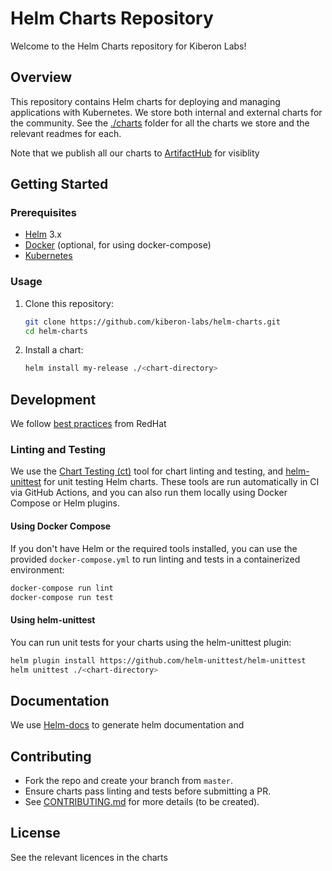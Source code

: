 # Helm Charts Repository

Welcome to the Helm Charts repository for Kiberon Labs!

## Overview
This repository contains Helm charts for deploying and managing applications with Kubernetes. We store both internal and external charts for the community. See the [./charts](./charts/) folder for all the charts we store and the relevant readmes for each.

Note that we publish all our charts to [ArtifactHub](https://artifacthub.io/) for visiblity

## Getting Started

### Prerequisites
- [Helm](https://helm.sh/) 3.x
- [Docker](https://www.docker.com/) (optional, for using docker-compose)
- [Kubernetes](https://kubernetes.io/)

### Usage
1. Clone this repository:
   ```sh
   git clone https://github.com/kiberon-labs/helm-charts.git
   cd helm-charts
   ```
2. Install a chart:
   ```sh
   helm install my-release ./<chart-directory>
   ```

## Development

We follow [best practices](https://redhat-cop.github.io/ci/linting-testing-helm-charts.html) from RedHat 

### Linting and Testing
We use the [Chart Testing (ct)](https://github.com/helm/chart-testing) tool for chart linting and testing, and [helm-unittest](https://github.com/helm-unittest/helm-unittest) for unit testing Helm charts. These tools are run automatically in CI via GitHub Actions, and you can also run them locally using Docker Compose or Helm plugins.

#### Using Docker Compose
If you don't have Helm or the required tools installed, you can use the provided `docker-compose.yml` to run linting and tests in a containerized environment:

```sh
docker-compose run lint
docker-compose run test
```

#### Using helm-unittest
You can run unit tests for your charts using the helm-unittest plugin:

```sh
helm plugin install https://github.com/helm-unittest/helm-unittest
helm unittest ./<chart-directory>
```

## Documentation 

We use [Helm-docs](https://github.com/norwoodj/helm-docs) to generate helm documentation and 


## Contributing
- Fork the repo and create your branch from `master`.
- Ensure charts pass linting and tests before submitting a PR.
- See [CONTRIBUTING.md](CONTRIBUTING.md) for more details (to be created).

## License
See the relevant licences in the charts 